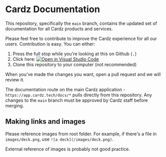 
# Cardz Documentation

This repository, specifically the `main` branch, contains the updated set of documentation for all Cardz products and services.

Please feel free to contribute to improve the Cardz experience for all our users. Contribution is easy. You can either:

1. Press the full stop while you're looking at this on Github (<kbd>.</kbd>)
2. Click here: [![Open in Visual Studio Code](https://open.vscode.dev/badges/open-in-vscode.svg)](https://open.vscode.dev/subzero-inc/cardz-docs) 
3. Clone this repository to your computer (not recommended)

When you've made the changes you want, open a pull request and we will review it.

The documentation route on the main Cardz application - `https://app.cardz.tech/docs/*` pulls directly from this repository. Any changes to the `main` branch must be approved by Cardz staff before merging.

## Making links and images

Please reference images from root folder. For example, if there's a file in `images/deck.png`, use `![a deck](/images/deck.png)`.

External reference of images is probably not good practice.
